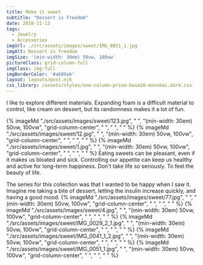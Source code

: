 ```yaml
---
title: Make it sweet
subtitle: "Dessert is freedom"
date: 2018-11-13
tags:
  - Jewelry
  - Accessories
imgUrl: ./src/assets/images/sweet/IMG_0051_1.jpg
imgAlt: Dessert is freedom
imgSize: '(min-width: 30em) 50vw, 100vw'
pictureClass: grid-column-full
imgClass: img-full
imgBorderColor: '#a689ab'
layout: layouts/post.njk
css_library: /assets/styles/one-column-prism-base16-monokai.dark.css
---
```


I like to explore different materials. Expanding foam is a difficult material to control, like cream on dessert, but its randomness makes it a lot of fun.

{% imageMd "./src/assets/images/sweet/123.jpg", " ", "(min-width: 30em) 50vw, 100vw", "grid-column-center", " ", " ", " " %}
{% imageMd "./src/assets/images/sweet/12.jpg", " ", "(min-width: 30em) 50vw, 100vw", "grid-column-center", " ", " ", " " %}
{% imageMd "./src/assets/images/sweet/1.jpg", " ", "(min-width: 30em) 50vw, 100vw", "grid-column-center", " ", " ", " " %}
Eating sweets can be pleasant, even if it makes us bloated and sick. Controlling our appetite can keep us healthy and active for long-term happiness. Don't take life so seriously. To feel the beauty of life.

The series for this collection was that I wanted to be happy when I saw it. Imagine me taking a bite of dessert, letting the insulin increase quickly, and having a good mood.
{% imageMd "./src/assets/images/sweet/77.jpg", " ", "(min-width: 30em) 50vw, 100vw", "grid-column-center", " ", " ", " " %}
{% imageMd "./src/assets/images/sweet/4.jpg", " ", "(min-width: 30em) 50vw, 100vw", "grid-column-center", " ", " ", " " %}
{% imageMd "./src/assets/images/sweet/IMG_0029_2_1.jpg", " ", "(min-width: 30em) 50vw, 100vw", "grid-column-center", " ", " ", " " %}
{% imageMd "./src/assets/images/sweet/IMG_0041_1_2.jpg", " ", "(min-width: 30em) 50vw, 100vw", "grid-column-center", " ", " ", " " %}
{% imageMd "./src/assets/images/sweet/IMG_0051_1.jpg", " ", "(min-width: 30em) 50vw, 100vw", "grid-column-center", " ", " ", " " %}
